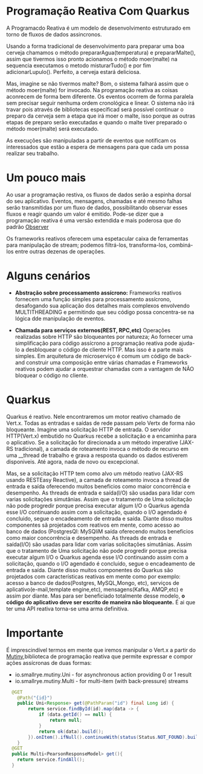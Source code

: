 # Programação Reativa Com Quarkus
A Programacdo Reativa é um modelo de desenvolvimento estruturado em torno de fluxos de dados assincronos.

Usando a forma tradicional de desenvolvimento para preparar uma boa cerveja chamamos o método prepararAgua(temperatura) e 
prepararMalte(), assim que tivermos isso pronto acionamos o método moer(malte) na sequencia executamos o
metodo misturarTudo() e por fim adicionarLupulo(). Perfeito, a cerveja estará deliciosa.

Mas, imagine se não tivermos malte? Bom, o sistema falhará assim que o método moer(malte) for invocado.
Na programação reativa as coisas aconrecem de forma bem diferente. Os eventos ocorrem de forma paralela sem precisar seguir nenhuma ordem cronológica e linear. O sistema não irá travar pois através de bibliotecas específicad será possível continuar o preparo da cerveja sem a etapa que irá moer o malte, isso porque as outras etapas de preparo serão executadas e quando o malte tiver preparado o método moer(malte) será executado.

As execuções são manipuladas a partir de eventos que notificam os interessados que estão a espera de mensagens para que cada um possa realizar seu trabalho.

# Um pouco mais
Ao usar a programação restiva, os fluxos de dados serão a espinha dorsal do seu aplicativo. Eventos, mensagens, chamadas e até mesmo falhas serão transmitidas por um fluxo de dados, possibilitando observar esses fluxos e reagir quando um valor é emitido. Pode-se dizer que a programação reativa é uma versão extendida e mais poderosa que do padrão [Observer](https://pt.wikipedia.org/wiki/Observer)

Os frameworks reativos oferecem uma espetacular caixa de ferramentas para manipulação de stream; podemos filtrá-los, transforma-los, combiná-los entre outras dezenas de operações. 

# Alguns cenários

* __Abstração sobre processamento assícrono:__ Frameworks reativos fornecem uma função simples para processamento assícrono, desafogando sua aplicação dos detalhes mais complexos envolvendo MULTITHREADING e permitindo que seu código possa concentra-se na lógica dde manipulação de eventos. 

* __Chamada para serviços externos(REST, RPC,etc)__ Operações realizadas sobre HTTP são bloqueantes por natureza; Ao fornecer uma simplificação para código assícrono a programação reativa pode ajuda-lo a desbloquear o código de cliente HTTP. Mas isso é a parte mais simples. Em arquitetura de microserviço é comum um código de back-and construir uma composição entre várias chamadas e Frameworks reativos podem ajudar a orquestrar chamadas com a vantagem de NÃO bloquear o código no cliente.

# Quarkus
Quarkus é reativo. Nele encontraremos um motor reativo chamado de Vert.x. Todas as entradas e saídas de rede passam pelo Vertx de forma não
bloqueante. Imagine uma solicitação HTTP de entrada. O servidor HTTP(Vert.x) embutido no Quarkus recebe a solicitação e a encaminha para o aplicativo.
Se a solicitação for direcionada a um método imperative (JAX-RS tradicional), a camada de roteamento invoca o método de recurso em uma __thread de
trabalho e grava a resposta quando os dados estiverem disponiveis. Até agora, nada de novo ou excepcional.

Mas, se a solicitação HTTP tem como alvo um método reativo (JAX-RS usando RESTEasy Reactive), a camada de roteamento invoca a thread de entrada e
saída oferecendo muitos beneficios como maior concorrência e desempenho. As threads de entrada e saída(I/O) são usadas para lidar com varias solicitações simutânias. Assim que o tratamento de Uma solicitação não pode progredir porque precisa executar algum I/O o Quarkus agenda esse I/O continuando assim com a solicitação, quando o I/O agendado é concluido, segue o encadeamento de entrada e saída. Diante disso muitos componentes sã projetados com reativos em mente, como acesso ao banco de dados (PostgresQl: MySQliM
saída oferecendo muitos beneficios como maior concorrência e desempenho. As threads de entrada e saída(I/O) são usadas para lidar com varias solicitações simutânias. Assim que o tratamento de Uma solicitação não pode progredir porque precisa executar algum I/O o Quarkus agenda esse I/O continuando assim com a solicitação, quando o I/O agendado é concluido, segue o encadeamento de entrada e saída. Diante disso muitos componentes do Quarkus são projetados com características reativas em mente como por exemplo: acesso a banco de dados(Postgres, MySQL,Mongo, etc), serviços de aplicativo(e-mail,template engine,etc), mensagens(Kafka, AMQP,etc) e assim por diante. Mas para ser beneficiado totalmente desse modelo, __o código do aplicativo deve ser escrito de maneira não bloqueante.__ É ai que ter uma API reativa torna-se uma arma definitiva.

# Importante
É imprescindível termos em mente que iremos manipular o Vert.x a partir do [Mutiny](https://smallrye.io/smallrye-mutiny/),biblioteca de programação reativa que permite expressar e compor ações assícronas de duas formas: 

* io.smallrye.mutiny.Uni - for asynchronous action providing 0 or 1 result
* io.smallrye.mutiny.Multi - for multi-item (with back-pressure) streams

```java
  @GET
	@Path("{id}")
	public Uni<Response> get(@PathParam("id") final Long id) {
		return service.findById(id).map(data -> {
			if (data.getId() == null) {
				return null;
			}
			return ok(data).build();
		}).onItem().ifNull().continueWith(status(Status.NOT_FOUND).build());
	}
  @GET
  public Multi<PearsonResponseModel> get(){
    return service.findAll();
  }
```

